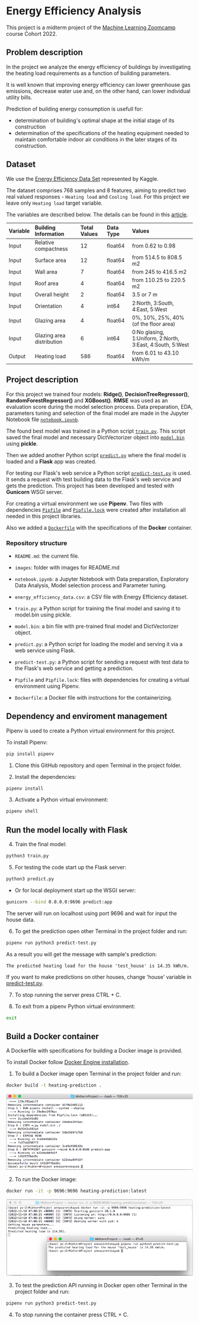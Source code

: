 # **Energy Efficiency Analysis**

This project is a midterm project of the [Machine Learning Zoomcamp](https://github.com/alexeygrigorev/mlbookcamp-code/tree/master/course-zoomcamp) course Cohort 2022. 	

## Problem description
In the project we analyze the energy efficiency of buildings by investigating the heating load requirements as a function of building parameters.

It is well known that improving energy efficiency can lower greenhouse gas emissions, decrease water use and, on the other hand, can lower individual utility bills.

Prediction of building energy consumption is usefull for: 
- determination of building's optimal shape at the initial stage of its construction
- determination of the specifications of the heating equipment needed to maintain comfortable indoor air conditions in the later stages of its construction.


## Dataset
We use the [Energy Efficiency Data Set](https://www.kaggle.com/datasets/ujjwalchowdhury/energy-efficiency-data-set) represented by Kaggle.

The dataset comprises 768 samples and 8 features, aiming to predict two real valued responses - `Heating load` and `Cooling load`. For this project we leave only `Heating load` target variable.

The variables are described below. The details can be found in this [article](https://www.researchgate.net/publication/345769875_Towards_Efficient_Building_Designing_Heating_and_Cooling_Load_Prediction_via_Multi-Output_Model).

| Variable | Building Information | Total Values |Data Type | Values |
|:-----|:-----|:-----|:-----|:-----|
| Input | Relative compactness | 12 | float64 | from 0.62 to 0.98 |
| Input | Surface area | 12 | float64 | from 514.5 to 808.5 m2 |
| Input | Wall area | 7 | float64 | from 245 to 416.5 m2 |
| Input | Roof area | 4 | float64 | from 110.25 to 220.5 m2 |
| Input | Overall height | 2 | float64 | 3.5 or 7 m |
| Input | Orientation | 4 | int64 | 2:North, 3:South, 4:East, 5:West |
| Input | Glazing area | 4 | float64 | 0%, 10%, 25%, 40% (of the floor area) |
| Input | Glazing area distribution | 6 | int64 | 0:No glasing, 1:Uniform, 2:North, 3:East, 4:South, 5:West |
| Output | Heating load | 586 | float64 | from 6.01 to 43.10 kWh/m |

## Project description
For this project we trained four models: **Ridge()**, **DecisionTreeRegressor()**, **RandomForestRegressor()** and **XGBoost()**. **RMSE** was used as an evaluation score during the model selection process. Data preparation, EDA, parameters tuning and selection of the final model are made in the Jupyter Notebook file [`notebook.ipynb`](notebook.ipynb). 

The found best model was trained in a Python script [`train.py`](train.py). This script saved the final model and necessary DictVectorizer object into [`model.bin`](model.bin) using **pickle**.

Then we added another Python script [`predict.py`](predict.py) where the final model is loaded and a **Flask** app was created.

For testing our Flask's web service a Python script [`predict-test.py`](predict-test.py) is used. It sends a request with test building data to the Flask's web service and gets the prediction. This project has been developed and tested with **Gunicorn** WSGI server.

For creating a virtual environment we use **Pipenv**. Two files with dependencies [`Pipfile`](Pipfile) and [`Pipfile.lock`](Pipfile.lock) were created after installation all needed in this project libraries.


Also we added a [`Dockerfile`](Dockerfile) with the specifications of the **Docker** container.


### Repository structure
- `README.md`: the current file.

- `images`: folder with images for README.md

- `notebook.ipynb`: a Jupyter Notebook with Data preparation, Exploratory Data Analysis, Model selection process and Parameter tuning.

- `energy_efficiency_data.csv`: a CSV file with Energy Efficiency dataset.

- `train.py`: a Python script for training the final model and saving it to model.bin using pickle.

- `model.bin`: a bin file with pre-trained final model and DictVectorizer object.

- `predict.py`: a Python script for loading the model and serving it via a web service using Flask. 

- `predict-test.py`: a Python script for sending a request with test data to the Flask's web service and getting a prediction.

- `Pipfile` and `Pipfile.lock`: files with dependencies for creating a virtual environment using Pipenv.

- `Dockerfile`: a Docker file with instructions for the containerizing.

## Dependency and enviroment management

Pipenv is used to create a Python virtual environment for this project.

To install Pipenv:
```bash
pip install pipenv
```

1. Clone this GitHub repository and open Terminal in the project folder.

2. Install the dependencies:
```bash
pipenv install
```

3. Activate a Python virtual environment:
```bash
pipenv shell
```


## Run the model locally with Flask

4. Train the final model:
```bash
python3 train.py
```

5. For testing the code start up the Flask server:
```bash
python3 predict.py
```

- Or for local deployment start up the WSGI server:
```bash
gunicorn --bind 0.0.0.0:9696 predict:app
```

The server will run on localhost using port 9696 and wait for input the house data.

6. To get the prediction open other Terminal in the project folder and run:

```bash
pipenv run python3 predict-test.py
```
As a result you will get the message with sample's prediction:
```
The predicted heating load for the house 'test_house' is 14.35 kWh/m.
```

If you want to make predictions on other houses, change 'house' variable in [predict-test.py](predict-test.py).

7. To stop running the server press CTRL + C.

8. To exit from a pipenv Python virtual environment:
```bash
exit
```

## Build a Docker container 
A Dockerfile with specifications for building a Docker image is provided.

To install Docker follow [Docker Engine installation](https://docs.docker.com/engine/install/).

1. To build a Docker image open Terminal in the project folder and run:
```bash
docker build -t heating-prediction .
```
![docker-build](images/docker-build.png)

2. To run the Docker image:
```bash
docker run -it -p 9696:9696 heating-prediction:latest
```
![docker-run](images/docker-run.png)

3. To test the prediction API running in Docker open other Terminal in the project folder and run:
```bash
pipenv run python3 predict-test.py
```

4. To stop running the container press CTRL + C.